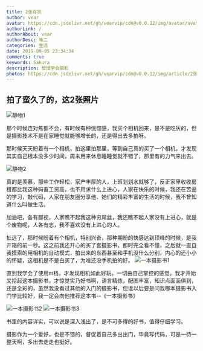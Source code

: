 ```yaml
---
title: 2张存货
author: vear
avatar: https://cdn.jsdelivr.net/gh/vearvip/cdn@v0.0.12/img/avatar/avatar.webp
authorLink: /
authorAbout: vear
authorDesc: 唯二
categories: 生活
date: 2019-09-05 23:34:34
comments: true
keywords: Sakura
description: 慢慢学会摄影
photos: https://cdn.jsdelivr.net/gh/vearvip/cdn@v0.0.12/img/article/2张存货/静物2.webp
---
```

## 拍了蛮久了的，这2张照片

![静物1](https://cdn.jsdelivr.net/gh/vearvip/cdn@v0.0.12/img/article/2张存货/静物1.webp)

那个时候连对焦都不会，有时候有种恍惚感，我买个相机回来，是不是吃灰的，但是摄影技术不是在家睡觉就能够增长的，还是得出去多拍呀。

那时候天天盼着有一个相机，拍这里拍那里，等到自己真的买了一个相机，才发现其实自己根本没多少时间，周末用来休息睡睡觉就不错了，那里有的力气来出去。

![静物2](https://cdn.jsdelivr.net/gh/vearvip/cdn@v0.0.12/img/article/2张存货/静物2.webp)

真的是羡慕，那些工作轻松，家产丰厚的人，上班划划水就够了，反正家里收收房租都比我这种码畜工资高，也不用求什么上进心，人家在快乐的时候，我还在苦逼的学习，敲代码，人家在朋友圈分享他、她们的精彩丰富的生活的时候，我不曾知道什么叫做生活。

加油吧，各有鄙视，人家瞧不起我这种穷屌丝，我还瞧不起人家没有上进心，就是个废物呢，人各有志，我不喜欢没有上进心的人。

扯远了，那时候盼着有个相机，特别兴奋，那种期盼的快感达到顶峰的时候，是我开箱的前一秒。这之前我还开心的买了套摄影书，那时完全看不懂，之后就一直自我摸索的用相机的自动模式，拍出来的东西甚至和手机没什么分别，内心的还小小的怀疑，这相机是不是白买了，为啥还没手机拍的好。
![一本摄影书1](https://cdn.jsdelivr.net/gh/vearvip/cdn@v0.0.12/img/article/2张存货/一本摄影书1.webp)

直到我学会了使用m档，才发现相机如此好玩，一切由自己掌控的感觉，我才开始又拾起这本摄影书，才惊觉实乃好书啊，语言精炼，配图丰富，知识点面面俱到，还是全彩的，虽然我没看过其他的入门的摄影书，但谁以后要是问我哪本摄影书入门学比较好，我一定会向他推荐这本书--《一本摄影书》

![一本摄影书2](https://cdn.jsdelivr.net/gh/vearvip/cdn@v0.0.12/img/article/2张存货/一本摄影书2.webp)
![一本摄影书3](https://cdn.jsdelivr.net/gh/vearvip/cdn@v0.0.12/img/article/2张存货/一本摄影书3.webp)

书里的内容详实，可以说是深入浅出了，是不可多得的好书，值得仔细学习。

摄影作为一个爱好，也是不错的，督促着自己多出出门，毕竟写代码，可是一待一整天啊，多出去走走也挺好。
